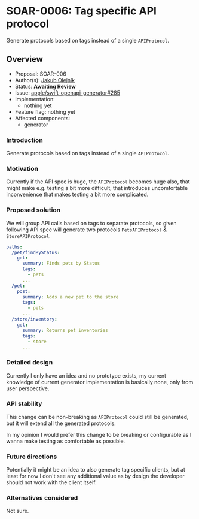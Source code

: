 # SOAR-0006: Tag specific API protocol

Generate protocols based on tags instead of a single `APIProtocol`.

## Overview

- Proposal: SOAR-006
- Author(s): [Jakub Olejník](https://github.com/olejnjak)
- Status: **Awaiting Review**
- Issue: [apple/swift-openapi-generator#285](https://github.com/apple/swift-openapi-generator/issues/285)
- Implementation:
    - nothing yet
    <!-- - [apple/swift-openapi-generator#1](https://github.com/apple/swift-openapi-generator/pull/1)-->
- Feature flag: nothing yet<!--`proposalNNNN`-->
- Affected components:
    - generator

### Introduction

Generate protocols based on tags instead of a single `APIProtocol`.

### Motivation

Currently if the API spec is huge, the `APIProtocol` becomes huge also, that might make e.g. testing a bit more difficult, that introduces uncomfortable inconvenience that makes testing a bit more complicated.

### Proposed solution

We will group API calls based on tags to separate protocols, so given following API spec will generate two protocols `PetsAPIProtocol` & `StoreAPIProtocol`.

```yaml
paths:
  /pet/findByStatus:
    get:
      summary: Finds pets by Status
      tags:
        - pets
      ...
  /pet:
    post:
      summary: Adds a new pet to the store
      tags:
        - pets
      ...
  /store/inventory:
    get:
      summary: Returns pet inventories
      tags:
        - store
      ...
```



### Detailed design

Currently I only have an idea and no prototype exists, my current knowledge of current generator implementation is basically none, only from user perspective.

### API stability

This change can be non-breaking as `APIProtocol` could still be generated, but it will extend all the generated protocols.

In my opinion I would prefer this change to be breaking or configurable as I wanna make testing as comfortable as possible.

### Future directions

Potentially it might be an idea to also generate tag specific clients, but at least for now I don't see any additional value as by design the developer should not work with the client itself.

### Alternatives considered

Not sure.